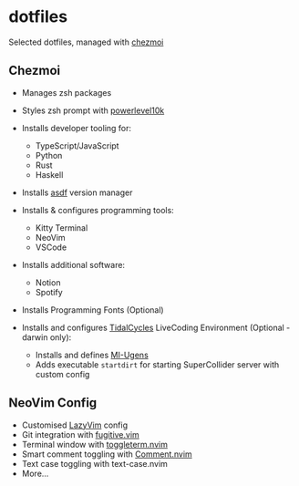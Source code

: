 # dotfiles

Selected dotfiles, managed with [chezmoi](https://www.chezmoi.io/)

## Chezmoi

- Manages zsh packages
- Styles zsh prompt with [powerlevel10k](https://github.com/romkatv/powerlevel10k)
- Installs developer tooling for:

  - TypeScript/JavaScript
  - Python
  - Rust
  - Haskell

- Installs [asdf](https://asdf-vm.com/) version manager
- Installs & configures programming tools:

  - Kitty Terminal
  - NeoVim
  - VSCode

- Installs additional software:

  - Notion
  - Spotify

- Installs Programming Fonts (Optional)
- Installs and configures [TidalCycles](https://tidalcycles.org/) LiveCoding Environment (Optional - darwin only):

  - Installs and defines [MI-Ugens](https://github.com/v7b1/mi-UGens/)
  - Adds executable `startdirt` for starting SuperCollider server with custom config

## NeoVim Config

- Customised [LazyVim](https://www.lazyvim.org/) config
- Git integration with [fugitive.vim](https://github.com/tpope/vim-fugitive)
- Terminal window with [toggleterm.nvim](https://github.com/akinsho/toggleterm.nvim)
- Smart comment toggling with [Comment.nvim](https://github.com/numToStr/Comment.nvim)
- Text case toggling with text-case.nvim
- More...
